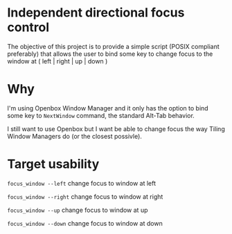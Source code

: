 # Independent directional focus control
The objective of this project is to provide a simple script (POSIX compliant preferably) that allows the user to bind some key to change focus to the window at ( left | right | up | down )

# Why
I'm using Openbox Window Manager and it only has the option to bind some key to `NextWindow` command, the standard Alt-Tab behavior.

I still want to use Openbox but I want be able to change focus the way Tiling Window Managers do (or the closest possivle).

# Target usability
`focus_window --left` change focus to window at left

`focus_window --right` change focus to window at right

`focus_window --up` change focus to window at up

`focus_window --down` change focus to window at down
